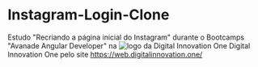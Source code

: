 # Instagram-Login-Clone
Estudo "Recriando a página inicial do Instagram" durante o Bootcamps "Avanade Angular Developer" na ![logo da Digital Innovation One](https://github.com/PauloBast/netflix-clone.github.io/blob/netflix-clone/img/log%20digital%20innovation%20one%20Pequena_Transparente.png) Digital Innovation One pelo site https://web.digitalinnovation.one/
